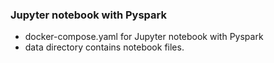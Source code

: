 ### Jupyter notebook with Pyspark

- docker-compose.yaml for Jupyter notebook with Pyspark
- data directory contains notebook files.
